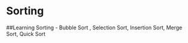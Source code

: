 # Sorting
##Learning Sorting - Bubble Sort , Selection Sort, Insertion Sort, Merge Sort, Quick Sort

